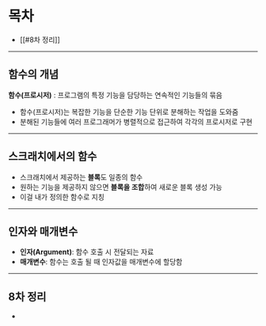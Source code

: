 
# 목차
- [[#8차 정리]]

---
## 함수의 개념
**함수(프로시저)** : 프로그램의 특정 기능을 담당하는 연속적인 기능들의 묶음
- 함수(프로시저)는 복잡한 기능을 단순한 기능 단위로 분해하는 작업을 도와줌
- 분해된 기능들에 여러 프로그래머가 병렬적으로 접근하여 각각의 프로시저로 구현

---
## 스크래치에서의 함수
- 스크래치에서 제공하는 **블록**도 일종의 함수
- 원하는 기능을 제공하지 않으면 **블록을 조합**하여 새로운 블록 생성 가능
- 이걸 내가 정의한 함수로 지칭

---
## 인자와 매개변수
- **인자(Argument)**: 함수 호출 시 전달되는 자료
- **매개변수**: 함수는 호출 될 때 인자값을 매개변수에 할당함

---
## 8차 정리
-

